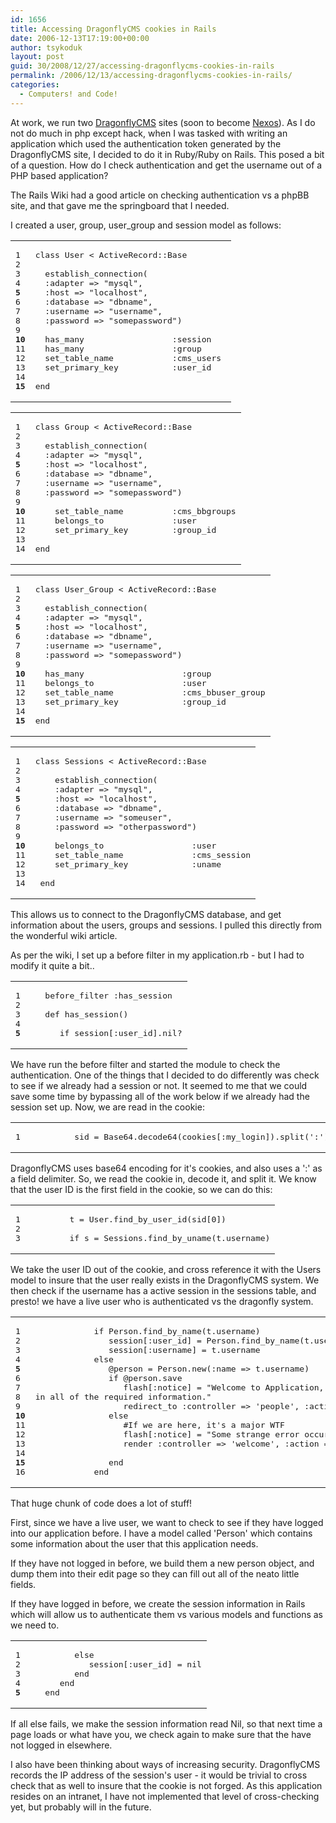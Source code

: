 ```yaml
---
id: 1656
title: Accessing DragonflyCMS cookies in Rails
date: 2006-12-13T17:19:00+00:00
author: tsykoduk
layout: post
guid: 30/2008/12/27/accessing-dragonflycms-cookies-in-rails
permalink: /2006/12/13/accessing-dragonflycms-cookies-in-rails/
categories:
  - Computers! and Code!
---
```

At work, we run two <a href="">DragonflyCMS</a> sites (soon to become <a href="">Nexos</a>). As I do not do much in php except hack, when I was tasked with writing an application which used the authentication token generated by the DragonflyCMS site, I decided to do it in Ruby/Ruby on Rails. This posed a bit of a question. How do I check authentication and get the username out of a <span class="caps">PHP</span> based application?


The Rails Wiki had a good article on checking authentication vs a phpBB site, and that gave me the springboard that I needed.


I created a user, group, user_group and session model as follows:


<table class="CodeRay"><tr>
  <td class="line_numbers" title="click to toggle" onclick="with (this.firstChild.style) { display = (display == '') ? 'none' : '' }"><pre>1<tt>
</tt>2<tt>
</tt>3<tt>
</tt>4<tt>
</tt><strong>5</strong><tt>
</tt>6<tt>
</tt>7<tt>
</tt>8<tt>
</tt>9<tt>
</tt><strong>10</strong><tt>
</tt>11<tt>
</tt>12<tt>
</tt>13<tt>
</tt>14<tt>
</tt><strong>15</strong><tt>
</tt></pre></td>
  <td class="code"><pre ondblclick="with (this.style) { overflow = (overflow == 'auto' || overflow == '') ? 'visible' : 'auto' }"><span class="r">class</span> <span class="cl">User</span> &lt; <span class="co">ActiveRecord</span>::<span class="co">Base</span><tt>
</tt><tt>
</tt>  establish_connection(<tt>
</tt>  <span class="sy">:adapter</span> =&gt; <span class="s"><span class="dl">&quot;</span><span class="k">mysql</span><span class="dl">&quot;</span></span>,<tt>
</tt>  <span class="sy">:host</span> =&gt; <span class="s"><span class="dl">&quot;</span><span class="k">localhost</span><span class="dl">&quot;</span></span>,<tt>
</tt>  <span class="sy">:database</span> =&gt; <span class="s"><span class="dl">&quot;</span><span class="k">dbname</span><span class="dl">&quot;</span></span>,<tt>
</tt>  <span class="sy">:username</span> =&gt; <span class="s"><span class="dl">&quot;</span><span class="k">username</span><span class="dl">&quot;</span></span>,<tt>
</tt>  <span class="sy">:password</span> =&gt; <span class="s"><span class="dl">&quot;</span><span class="k">somepassword</span><span class="dl">&quot;</span></span>)<tt>
</tt>  <tt>
</tt>  has_many                  <span class="sy">:session</span><tt>
</tt>  has_many                  <span class="sy">:group</span><tt>
</tt>  set_table_name            <span class="sy">:cms_users</span> <tt>
</tt>  set_primary_key           <span class="sy">:user_id</span><tt>
</tt><tt>
</tt><span class="r">end</span></pre></td>
</tr></table>


<table class="CodeRay"><tr>
  <td class="line_numbers" title="click to toggle" onclick="with (this.firstChild.style) { display = (display == '') ? 'none' : '' }"><pre>1<tt>
</tt>2<tt>
</tt>3<tt>
</tt>4<tt>
</tt><strong>5</strong><tt>
</tt>6<tt>
</tt>7<tt>
</tt>8<tt>
</tt>9<tt>
</tt><strong>10</strong><tt>
</tt>11<tt>
</tt>12<tt>
</tt>13<tt>
</tt>14<tt>
</tt></pre></td>
  <td class="code"><pre ondblclick="with (this.style) { overflow = (overflow == 'auto' || overflow == '') ? 'visible' : 'auto' }"><span class="r">class</span> <span class="cl">Group</span> &lt; <span class="co">ActiveRecord</span>::<span class="co">Base</span><tt>
</tt><tt>
</tt>  establish_connection(<tt>
</tt>  <span class="sy">:adapter</span> =&gt; <span class="s"><span class="dl">&quot;</span><span class="k">mysql</span><span class="dl">&quot;</span></span>,<tt>
</tt>  <span class="sy">:host</span> =&gt; <span class="s"><span class="dl">&quot;</span><span class="k">localhost</span><span class="dl">&quot;</span></span>,<tt>
</tt>  <span class="sy">:database</span> =&gt; <span class="s"><span class="dl">&quot;</span><span class="k">dbname</span><span class="dl">&quot;</span></span>,<tt>
</tt>  <span class="sy">:username</span> =&gt; <span class="s"><span class="dl">&quot;</span><span class="k">username</span><span class="dl">&quot;</span></span>,<tt>
</tt>  <span class="sy">:password</span> =&gt; <span class="s"><span class="dl">&quot;</span><span class="k">somepassword</span><span class="dl">&quot;</span></span>)<tt>
</tt>  <tt>
</tt>    set_table_name          <span class="sy">:cms_bbgroups</span><tt>
</tt>    belongs_to              <span class="sy">:user</span><tt>
</tt>    set_primary_key         <span class="sy">:group_id</span><tt>
</tt><tt>
</tt><span class="r">end</span></pre></td>
</tr></table>


<table class="CodeRay"><tr>
  <td class="line_numbers" title="click to toggle" onclick="with (this.firstChild.style) { display = (display == '') ? 'none' : '' }"><pre>1<tt>
</tt>2<tt>
</tt>3<tt>
</tt>4<tt>
</tt><strong>5</strong><tt>
</tt>6<tt>
</tt>7<tt>
</tt>8<tt>
</tt>9<tt>
</tt><strong>10</strong><tt>
</tt>11<tt>
</tt>12<tt>
</tt>13<tt>
</tt>14<tt>
</tt><strong>15</strong><tt>
</tt></pre></td>
  <td class="code"><pre ondblclick="with (this.style) { overflow = (overflow == 'auto' || overflow == '') ? 'visible' : 'auto' }"><span class="r">class</span> <span class="cl">User_Group</span> &lt; <span class="co">ActiveRecord</span>::<span class="co">Base</span><tt>
</tt><tt>
</tt>  establish_connection(<tt>
</tt>  <span class="sy">:adapter</span> =&gt; <span class="s"><span class="dl">&quot;</span><span class="k">mysql</span><span class="dl">&quot;</span></span>,<tt>
</tt>  <span class="sy">:host</span> =&gt; <span class="s"><span class="dl">&quot;</span><span class="k">localhost</span><span class="dl">&quot;</span></span>,<tt>
</tt>  <span class="sy">:database</span> =&gt; <span class="s"><span class="dl">&quot;</span><span class="k">dbname</span><span class="dl">&quot;</span></span>,<tt>
</tt>  <span class="sy">:username</span> =&gt; <span class="s"><span class="dl">&quot;</span><span class="k">username</span><span class="dl">&quot;</span></span>,<tt>
</tt>  <span class="sy">:password</span> =&gt; <span class="s"><span class="dl">&quot;</span><span class="k">somepassword</span><span class="dl">&quot;</span></span>)<tt>
</tt>  <tt>
</tt>  has_many                    <span class="sy">:group</span><tt>
</tt>  belongs_to                  <span class="sy">:user</span><tt>
</tt>  set_table_name              <span class="sy">:cms_bbuser_group</span><tt>
</tt>  set_primary_key             <span class="sy">:group_id</span><tt>
</tt><tt>
</tt><span class="r">end</span></pre></td>
</tr></table>


<table class="CodeRay"><tr>
  <td class="line_numbers" title="click to toggle" onclick="with (this.firstChild.style) { display = (display == '') ? 'none' : '' }"><pre>1<tt>
</tt>2<tt>
</tt>3<tt>
</tt>4<tt>
</tt><strong>5</strong><tt>
</tt>6<tt>
</tt>7<tt>
</tt>8<tt>
</tt>9<tt>
</tt><strong>10</strong><tt>
</tt>11<tt>
</tt>12<tt>
</tt>13<tt>
</tt>14<tt>
</tt></pre></td>
  <td class="code"><pre ondblclick="with (this.style) { overflow = (overflow == 'auto' || overflow == '') ? 'visible' : 'auto' }"><span class="r">class</span> <span class="cl">Sessions</span> &lt; <span class="co">ActiveRecord</span>::<span class="co">Base</span><tt>
</tt><tt>
</tt>    establish_connection(<tt>
</tt>    <span class="sy">:adapter</span> =&gt; <span class="s"><span class="dl">&quot;</span><span class="k">mysql</span><span class="dl">&quot;</span></span>,<tt>
</tt>    <span class="sy">:host</span> =&gt; <span class="s"><span class="dl">&quot;</span><span class="k">localhost</span><span class="dl">&quot;</span></span>,<tt>
</tt>    <span class="sy">:database</span> =&gt; <span class="s"><span class="dl">&quot;</span><span class="k">dbname</span><span class="dl">&quot;</span></span>,<tt>
</tt>    <span class="sy">:username</span> =&gt; <span class="s"><span class="dl">&quot;</span><span class="k">someuser</span><span class="dl">&quot;</span></span>,<tt>
</tt>    <span class="sy">:password</span> =&gt; <span class="s"><span class="dl">&quot;</span><span class="k">otherpassword</span><span class="dl">&quot;</span></span>)<tt>
</tt>    <tt>
</tt>    belongs_to                  <span class="sy">:user</span><tt>
</tt>    set_table_name              <span class="sy">:cms_session</span><tt>
</tt>    set_primary_key             <span class="sy">:uname</span><tt>
</tt>  <tt>
</tt> <span class="r">end</span></pre></td>
</tr></table>


This allows us to connect to the DragonflyCMS database, and get information about the users, groups and sessions. I pulled this directly from the wonderful wiki article.


As per the wiki, I set up a before filter in my application.rb - but I had to modify it quite a bit..


<table class="CodeRay"><tr>
  <td class="line_numbers" title="click to toggle" onclick="with (this.firstChild.style) { display = (display == '') ? 'none' : '' }"><pre>1<tt>
</tt>2<tt>
</tt>3<tt>
</tt>4<tt>
</tt><strong>5</strong><tt>
</tt></pre></td>
  <td class="code"><pre ondblclick="with (this.style) { overflow = (overflow == 'auto' || overflow == '') ? 'visible' : 'auto' }">   before_filter <span class="sy">:has_session</span><tt>
</tt><tt>
</tt>   <span class="r">def</span> <span class="fu">has_session</span>()<tt>
</tt><tt>
</tt>      <span class="r">if</span> session[<span class="sy">:user_id</span>].nil?<tt>
</tt></pre></td>
</tr></table>


We have run the before filter and started the module to check the authentication. One of the things that I decided to do differently was check to see if we already had a session or not. It seemed to me that we could save some time by bypassing all of the work below if we already had the session set up. Now, we are read in the cookie:


<table class="CodeRay"><tr>
  <td class="line_numbers" title="click to toggle" onclick="with (this.firstChild.style) { display = (display == '') ? 'none' : '' }"><pre>1<tt>
</tt></pre></td>
  <td class="code"><pre ondblclick="with (this.style) { overflow = (overflow == 'auto' || overflow == '') ? 'visible' : 'auto' }">         sid = <span class="co">Base64</span>.decode64(cookies[<span class="sy">:my_login</span>]).split(<span class="s"><span class="dl">'</span><span class="k">:</span><span class="dl">'</span></span>)<tt>
</tt></pre></td>
</tr></table>


DragonflyCMS uses base64 encoding for it's cookies, and also uses a ':' as a field delimiter. So, we read the cookie in, decode it, and split it. We know that the user ID is the first field in the cookie, so we can do this:


<table class="CodeRay"><tr>
  <td class="line_numbers" title="click to toggle" onclick="with (this.firstChild.style) { display = (display == '') ? 'none' : '' }"><pre>1<tt>
</tt>2<tt>
</tt>3<tt>
</tt></pre></td>
  <td class="code"><pre ondblclick="with (this.style) { overflow = (overflow == 'auto' || overflow == '') ? 'visible' : 'auto' }">        t = <span class="co">User</span>.find_by_user_id(sid[<span class="i">0</span>])<tt>
</tt><tt>
</tt>        <span class="r">if</span> s = <span class="co">Sessions</span>.find_by_uname(t.username)</pre></td>
</tr></table>


We take the user ID out of the cookie, and cross reference it with the Users model to insure that the user really exists in the DragonflyCMS system. We then check if the username has a active session in the sessions table, and presto! we have a live user who is authenticated vs the dragonfly system.


<table class="CodeRay"><tr>
  <td class="line_numbers" title="click to toggle" onclick="with (this.firstChild.style) { display = (display == '') ? 'none' : '' }"><pre>1<tt>
</tt>2<tt>
</tt>3<tt>
</tt>4<tt>
</tt><strong>5</strong><tt>
</tt>6<tt>
</tt>7<tt>
</tt>8<tt>
</tt>9<tt>
</tt><strong>10</strong><tt>
</tt>11<tt>
</tt>12<tt>
</tt>13<tt>
</tt>14<tt>
</tt><strong>15</strong><tt>
</tt>16<tt>
</tt></pre></td>
  <td class="code"><pre ondblclick="with (this.style) { overflow = (overflow == 'auto' || overflow == '') ? 'visible' : 'auto' }">            <span class="r">if</span> <span class="co">Person</span>.find_by_name(t.username)<tt>
</tt>               session[<span class="sy">:user_id</span>] = <span class="co">Person</span>.find_by_name(t.username).id<tt>
</tt>               session[<span class="sy">:username</span>] = t.username<tt>
</tt>            <span class="r">else</span><tt>
</tt>               <span class="iv">@person</span> = <span class="co">Person</span>.new(<span class="sy">:name</span> =&gt; t.username)<tt>
</tt>               <span class="r">if</span> <span class="iv">@person</span>.save<tt>
</tt>                  flash[<span class="sy">:notice</span>] = <span class="s"><span class="dl">&quot;</span><span class="k">Welcome to Application, </span><span class="dl">&quot;</span></span> + <span class="iv">@person</span>.name + <span class="s"><span class="dl">&quot;</span><span class="k">! Please take the time to fill<tt>
</tt>in all of the required information.</span><span class="dl">&quot;</span></span><tt>
</tt>                  redirect_to <span class="sy">:controller</span> =&gt; <span class="s"><span class="dl">'</span><span class="k">people</span><span class="dl">'</span></span>, <span class="sy">:action</span> =&gt; <span class="s"><span class="dl">'</span><span class="k">edit</span><span class="dl">'</span></span>, <span class="sy">:id</span> =&gt; <span class="iv">@person</span>.id<tt>
</tt>               <span class="r">else</span><tt>
</tt>                  <span class="c">#If we are here, it's a major WTF</span><tt>
</tt>                  flash[<span class="sy">:notice</span>] = <span class="s"><span class="dl">&quot;</span><span class="k">Some strange error occured. Perhaps you had chocolate chips in your cookies?</span><span class="dl">&quot;</span></span><tt>
</tt>                  render <span class="sy">:controller</span> =&gt; <span class="s"><span class="dl">'</span><span class="k">welcome</span><span class="dl">'</span></span>, <span class="sy">:action</span> =&gt; <span class="s"><span class="dl">'</span><span class="k">index</span><span class="dl">'</span></span><tt>
</tt><tt>
</tt>               <span class="r">end</span><tt>
</tt>            <span class="r">end</span></pre></td>
</tr></table>


That huge chunk of code does a lot of stuff!


First, since we have a live user, we want to check to see if they have logged into our application before. I have a model called 'Person' which contains some information about the user that this application needs.


If they have not logged in before, we build them a new person object, and dump them into their edit page so they can fill out all of the neato little fields.


If they have logged in before, we create the session information in Rails which will allow us to authenticate them vs various models and functions as we need to.


<table class="CodeRay"><tr>
  <td class="line_numbers" title="click to toggle" onclick="with (this.firstChild.style) { display = (display == '') ? 'none' : '' }"><pre>1<tt>
</tt>2<tt>
</tt>3<tt>
</tt>4<tt>
</tt><strong>5</strong><tt>
</tt></pre></td>
  <td class="code"><pre ondblclick="with (this.style) { overflow = (overflow == 'auto' || overflow == '') ? 'visible' : 'auto' }">         <span class="r">else</span><tt>
</tt>            session[<span class="sy">:user_id</span>] = <span class="pc">nil</span><tt>
</tt>         <span class="r">end</span><tt>
</tt>      <span class="r">end</span><tt>
</tt>   <span class="r">end</span></pre></td>
</tr></table>


If all else fails, we make the session information read Nil, so that next time a page loads or what have you, we check again to make sure that the have not logged in elsewhere.


I also have been thinking about ways of increasing security. DragonflyCMS records the IP address of the session's user - it would be trivial to cross check that as well to insure that the cookie is not forged. As this application resides on an intranet, I have not implemented that level of cross-checking yet, but probably will in the future.